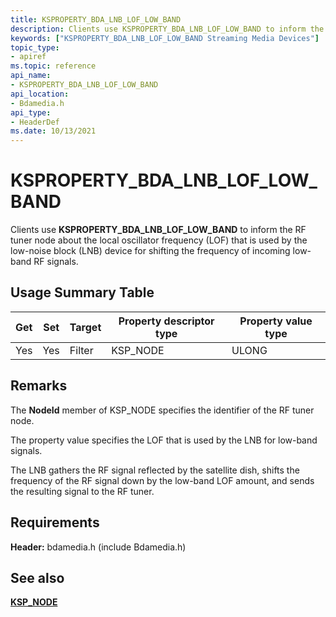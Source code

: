 ```yaml
---
title: KSPROPERTY_BDA_LNB_LOF_LOW_BAND
description: Clients use KSPROPERTY_BDA_LNB_LOF_LOW_BAND to inform the RF tuner node about the local oscillator frequency (LOF) that is used by the low-noise block (LNB) device for shifting the frequency of incoming low-band RF signals.
keywords: ["KSPROPERTY_BDA_LNB_LOF_LOW_BAND Streaming Media Devices"]
topic_type:
- apiref
ms.topic: reference
api_name:
- KSPROPERTY_BDA_LNB_LOF_LOW_BAND
api_location:
- Bdamedia.h
api_type:
- HeaderDef
ms.date: 10/13/2021
---
```


# KSPROPERTY_BDA_LNB_LOF_LOW_BAND

Clients use **KSPROPERTY_BDA_LNB_LOF_LOW_BAND** to inform the RF tuner node about the local oscillator frequency (LOF) that is used by the low-noise block (LNB) device for shifting the frequency of incoming low-band RF signals.

## Usage Summary Table

| Get | Set | Target | Property descriptor type | Property value type |
|--|--|--|--|--|
| Yes | Yes | Filter | KSP_NODE | ULONG |

## Remarks

The **NodeId** member of KSP_NODE specifies the identifier of the RF tuner node.

The property value specifies the LOF that is used by the LNB for low-band signals.

The LNB gathers the RF signal reflected by the satellite dish, shifts the frequency of the RF signal down by the low-band LOF amount, and sends the resulting signal to the RF tuner.

## Requirements

**Header:** bdamedia.h (include Bdamedia.h)

## See also

[**KSP_NODE**](/windows-hardware/drivers/ddi/ks/ns-ks-ksp_node)
